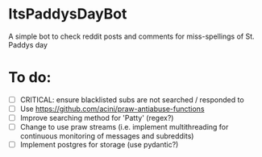 # ItsPaddysDayBot
A simple bot to check reddit posts and comments for miss-spellings of St. Paddys day

# To do:
- [ ] CRITICAL: ensure blacklisted subs are not searched / responded to
- [ ] Use https://github.com/acini/praw-antiabuse-functions
- [ ] Improve searching method for 'Patty' (regex?)
- [ ] Change to use praw streams (i.e. implement multithreading for continuous monitoring of messages and subreddits)
- [ ] Implement postgres for storage (use pydantic?) 